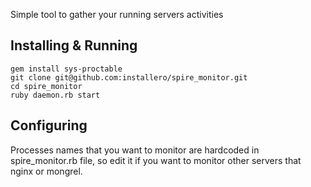 Simple tool to gather your running servers activities

## Installing & Running

    gem install sys-proctable
    git clone git@github.com:installero/spire_monitor.git
    cd spire_monitor
    ruby daemon.rb start

## Configuring

Processes names that you want to monitor are hardcoded in spire_monitor.rb file, so edit it if you want to monitor other servers that nginx or mongrel.
